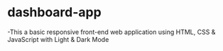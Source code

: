 # dashboard-app

-This a basic responsive front-end web application using HTML, CSS & JavaScript with Light & Dark Mode
